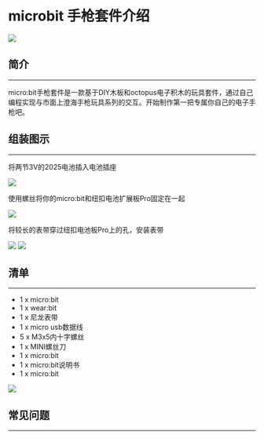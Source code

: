 # microbit 手枪套件介绍

![](https://raw.githubusercontent.com/elecfreaks/learn-cn/master/microbitKit/smart_coding_kit/images/smart_coding_kit_00.jpg)

## 简介
---
micro:bit手枪套件是一款基于DIY木板和octopus电子积木的玩具套件，通过自己编程实现与市面上澄海手枪玩具系列的交互。开始制作第一把专属你自己的电子手枪吧。

## 组装图示
---
将两节3V的2025电池插入电池插座

![](https://raw.githubusercontent.com/elecfreaks/learn-cn/master/microbitKit/smart_coding_kit/images/smart_coding_kit_01.png)

使用螺丝将你的micro:bit和纽扣电池扩展板Pro固定在一起

![](https://raw.githubusercontent.com/elecfreaks/learn-cn/master/microbitKit/smart_coding_kit/images/smart_coding_kit_02.png)

将较长的表带穿过纽扣电池板Pro上的孔，安装表带

![](https://raw.githubusercontent.com/elecfreaks/learn-cn/master/microbitKit/smart_coding_kit/images/smart_coding_kit_03.png)
![](https://raw.githubusercontent.com/elecfreaks/learn-cn/master/microbitKit/smart_coding_kit/images/smart_coding_kit_04.png)



## 清单
---
- 1 x micro:bit
- 1 x wear:bit
- 1 x 尼龙表带
- 1 x micro usb数据线
- 5 x M3x5内十字螺丝
- 1 x MINI螺丝刀
- 1 x micro:bit
- 1 x micro:bit说明书
- 1 x micro:bit

![](https://raw.githubusercontent.com/elecfreaks/learn-cn/master/microbitKit/smart_coding_kit/images/smart_coding_kit_05.png)


## 常见问题
---
